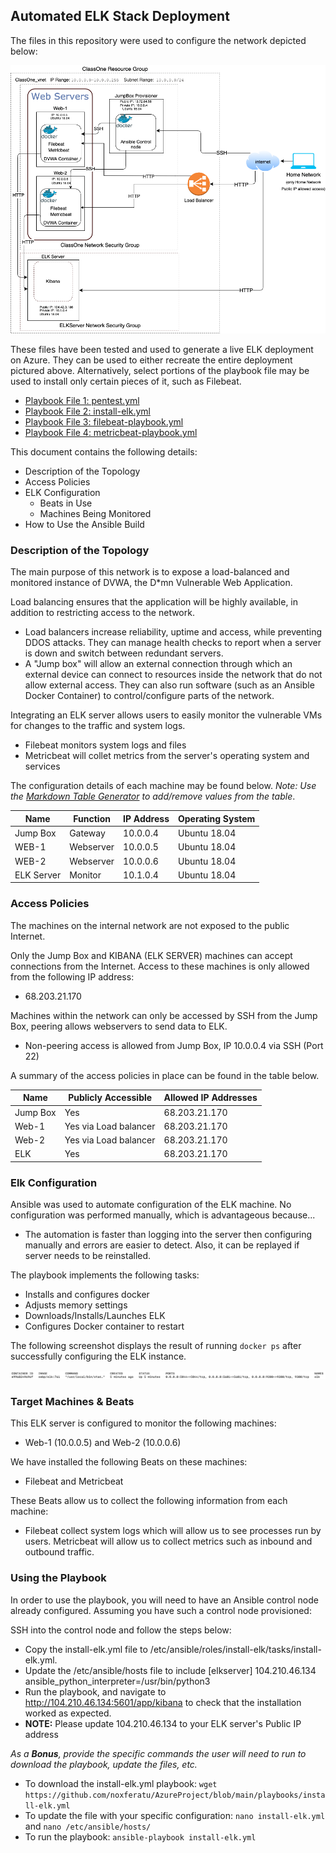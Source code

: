 <!-- # AzureProject -->
<!-- Azure project with Docker and Ansible -->

## Automated ELK Stack Deployment

The files in this repository were used to configure the network depicted below:

![TODO: Update the path with the name of your diagram](Images/diagram_filename.png)

These files have been tested and used to generate a live ELK deployment on Azure. They can be used to either recreate the entire deployment pictured above. Alternatively, select portions of the playbook file may be used to install only certain pieces of it, such as Filebeat.

  - [Playbook File 1: pentest.yml](playbooks/pentest.yml)
  - [Playbook File 2: install-elk.yml](playbooks/install-elk.yml)
  - [Playbook File 3: filebeat-playbook.yml](playbooks/filebeat-playbook.yml)
  - [Playbook File 4: metricbeat-playbook.yml](playbooks/metricbeat-playbook.yml)

This document contains the following details:
- Description of the Topology
- Access Policies
- ELK Configuration
  - Beats in Use
  - Machines Being Monitored
- How to Use the Ansible Build


### Description of the Topology

The main purpose of this network is to expose a load-balanced and monitored instance of DVWA, the D*mn Vulnerable Web Application.

Load balancing ensures that the application will be highly available, in addition to restricting access to the network.
- Load balancers increase reliability, uptime and access, while preventing DDOS attacks. They can manage health checks to report when a server is down and switch between redundant servers.
- A "Jump box" will allow an external connection through which an external device can connect to resources inside the network that do not allow external access. They can also run software (such as an Ansible Docker Container) to control/configure parts of the network.  

Integrating an ELK server allows users to easily monitor the vulnerable VMs for changes to the traffic and system logs.
- Filebeat monitors system logs and files
- Metricbeat will collet metrics from the server's operating system and services 

The configuration details of each machine may be found below.
_Note: Use the [Markdown Table Generator](http://www.tablesgenerator.com/markdown_tables) to add/remove values from the table_.

| Name      | Function | IP Address | Operating System |
|-----------|----------|------------|------------------|
| Jump Box  | Gateway  | 10.0.0.4   | Ubuntu 18.04     |
| WEB-1     | Webserver| 10.0.0.5   | Ubuntu 18.04     |
| WEB-2     | Webserver| 10.0.0.6   | Ubuntu 18.04     |
| ELK Server| Monitor  | 10.1.0.4   | Ubuntu 18.04     |

### Access Policies

The machines on the internal network are not exposed to the public Internet. 

Only the Jump Box and KIBANA (ELK SERVER) machines can accept connections from the Internet. Access to these machines is only allowed from the following IP address:
- 68.203.21.170

Machines within the network can only be accessed by SSH from the Jump Box, peering allows webservers to send data to ELK.
- Non-peering access is allowed from Jump Box, IP 10.0.0.4 via SSH (Port 22)

A summary of the access policies in place can be found in the table below.

| Name     | Publicly Accessible   | Allowed IP Addresses   |
|----------|-----------------------|------------------------|
| Jump Box | Yes                   | 68.203.21.170          |
| Web-1    | Yes via Load balancer | 68.203.21.170          |
| Web-2    | Yes via Load balancer | 68.203.21.170          |
| ELK      | Yes                   | 68.203.21.170          |

### Elk Configuration

Ansible was used to automate configuration of the ELK machine. No configuration was performed manually, which is advantageous because...
- The automation is faster than logging into the server then configuring manually and errors are easier to detect. Also, it can be replayed if server needs to be reinstalled.

The playbook implements the following tasks:
- Installs and configures docker
- Adjusts memory settings 
- Downloads/Installs/Launches ELK
- Configures Docker container to restart

The following screenshot displays the result of running `docker ps` after successfully configuring the ELK instance.

![TODO: Update the path with the name of your screenshot of docker ps output](Images/docker_ps_output.png)

### Target Machines & Beats
This ELK server is configured to monitor the following machines:
- Web-1 (10.0.0.5) and Web-2 (10.0.0.6)

We have installed the following Beats on these machines:
- Filebeat and Metricbeat

These Beats allow us to collect the following information from each machine:
- Filebeat collect system logs which will allow us to see processes run by users. Metricbeat will allow us to collect metrics such as inbound and outbound traffic.

### Using the Playbook
In order to use the playbook, you will need to have an Ansible control node already configured. Assuming you have such a control node provisioned: 

SSH into the control node and follow the steps below:
- Copy the install-elk.yml file to /etc/ansible/roles/install-elk/tasks/install-elk.yml.
- Update the /etc/ansible/hosts file to include [elkserver] 104.210.46.134 ansible_python_interpreter=/usr/bin/python3
- Run the playbook, and navigate to http://104.210.46.134:5601/app/kibana to check that the installation worked as expected.
- **NOTE:** Please update 104.210.46.134 to your ELK server's Public IP address

_As a **Bonus**, provide the specific commands the user will need to run to download the playbook, update the files, etc._
 - To download the install-elk.yml playbook: `wget https://github.com/noxferatu/AzureProject/blob/main/playbooks/install-elk.yml`
 - To update the file with your specific configuration: `nano install-elk.yml` and `nano /etc/ansible/hosts/`
 - To run the playbook: `ansible-playbook install-elk.yml`